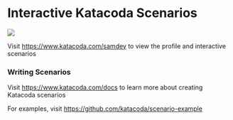# Interactive Katacoda Scenarios

[![](http://shields.katacoda.com/katacoda/samdey/count.svg)](https://www.katacoda.com/samdey "Get your profile on Katacoda.com")

Visit https://www.katacoda.com/samdey to view the profile and interactive scenarios

### Writing Scenarios
Visit https://www.katacoda.com/docs to learn more about creating Katacoda scenarios

For examples, visit https://github.com/katacoda/scenario-example
